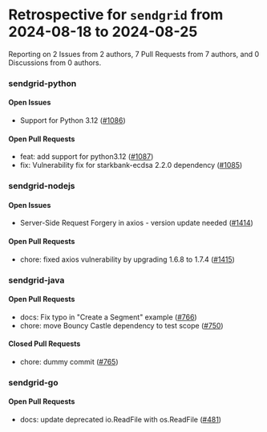 # Retrospective for `sendgrid` from 2024-08-18 to 2024-08-25

Reporting on 2 Issues from 2 authors, 7 Pull Requests from 7 authors, and 0 Discussions from 0 authors.


### sendgrid-python

#### Open Issues

- Support for Python 3.12 ([#1086](https://github.com/sendgrid/sendgrid-python/issues/1086))

#### Open Pull Requests

- feat: add support for python3.12 ([#1087](https://github.com/sendgrid/sendgrid-python/pull/1087))
- fix: Vulnerability fix for starkbank-ecdsa 2.2.0 dependency ([#1085](https://github.com/sendgrid/sendgrid-python/pull/1085))

### sendgrid-nodejs

#### Open Issues

- Server-Side Request Forgery in axios - version update needed ([#1414](https://github.com/sendgrid/sendgrid-nodejs/issues/1414))

#### Open Pull Requests

- chore: fixed axios vulnerability by upgrading 1.6.8 to 1.7.4 ([#1415](https://github.com/sendgrid/sendgrid-nodejs/pull/1415))

### sendgrid-java

#### Open Pull Requests

- docs: Fix typo in "Create a Segment" example ([#766](https://github.com/sendgrid/sendgrid-java/pull/766))
- chore: move Bouncy Castle dependency to test scope ([#750](https://github.com/sendgrid/sendgrid-java/pull/750))

#### Closed Pull Requests

- chore: dummy commit ([#765](https://github.com/sendgrid/sendgrid-java/pull/765))

### sendgrid-go

#### Open Pull Requests

- docs: update deprecated io.ReadFile with os.ReadFile ([#481](https://github.com/sendgrid/sendgrid-go/pull/481))